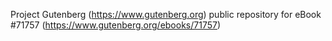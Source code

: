 Project Gutenberg (https://www.gutenberg.org) public repository
for eBook #71757 (https://www.gutenberg.org/ebooks/71757)
